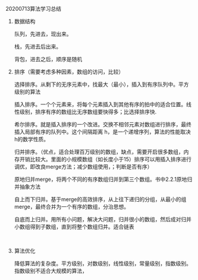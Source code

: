20200713算法学习总结

1. 数据结构

   队列，先进去，现出来。

   栈，先进去后出来。

   背包，进去之后，顺序是随机

2. 排序（需要考虑多种因素，数组的访问，比较）

   选择排序。从剩下的无序元素中，找最大（最小），插入到有序队列中。平方级别的算法

   插入排序。一个个元素来，将每个元素插入到其他有序的拍中的适合位置。线性级别，排序有序的数组比无序数组要快得多；比选择排序快.

   希尔排序。就是插入排序的一个改进。交换不相邻元素对数组进行排序，最终插入局部有序的队列中。这个间隔距离 h，是一个递增序列，算法的性能取决h的数学性质。

   归并排序。（优点，适合处理百万级别的数组，缺点，需要开启很多数组，内存开销比较大。里面的小规模数组（如长度小于15）排序可以用插入排序进行调优，即改良merge方法；减少数组使用，；判断是否有序）

   ​	原地归并merge，将两个不同的有序数组归并到第三个数组。书中2.2.1原地归并抽象方法

   ​	自上而下归并。基于merge的高效排序，从上往下递归的分组，从最小的组merge，最终合并为一个有序的数组，分治思想。

   ​	自底而上归并。用所有小问题，解决大问题，归并很小的数组，然后成对归并小数组得到子数组，直到将整个数组归并。适合链表

   ​	

3. 算法优化

   降低算法的复杂度。平方级别，对数级别，线性级别，常量级别，指数级别。指数级别不适合大规模的算法，